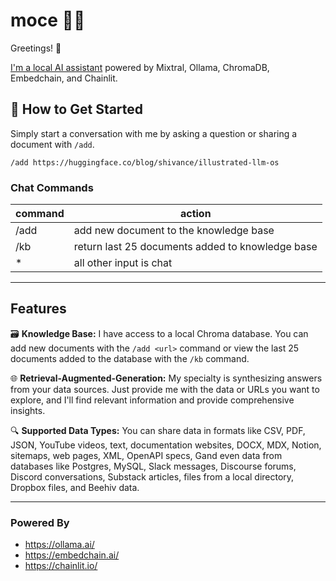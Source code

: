 # moce 🌺🤖

Greetings! 👋 

[I'm a local AI assistant](https://github.com/deadbits/moce) powered by Mixtral, Ollama, ChromaDB, Embedchain, and Chainlit.

## 💬 How to Get Started

Simply start a conversation with me by asking a question or sharing a document with `/add`.
```
/add https://huggingface.co/blog/shivance/illustrated-llm-os
```

### Chat Commands
| **command** | **action**                                       |
|-------------|--------------------------------------------------|
| /add        | add new document to the knowledge base           |
| /kb         | return last 25 documents added to knowledge base |
| *           | all other input is chat                          |

***

## Features
🗃️ **Knowledge Base:** I have access to a local Chroma database. You can add new documents with the `/add <url>` command or view the last 25 documents added to the database with the `/kb` command.

🌐 **Retrieval-Augmented-Generation:** My specialty is synthesizing answers from your data sources. Just provide me with the data or URLs you want to explore, and I'll find relevant information and provide comprehensive insights.

🔍 **Supported Data Types:** You can share data in formats like CSV, PDF, JSON, YouTube videos, text, documentation websites, DOCX, MDX, Notion, sitemaps, web pages, XML, OpenAPI specs, Gand even data from databases like Postgres, MySQL, Slack messages, Discourse forums, Discord conversations, Substack articles, files from a local directory, Dropbox files, and Beehiv data.

***

### Powered By
* https://ollama.ai/
* https://embedchain.ai/
* https://chainlit.io/